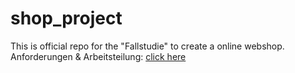 # shop_project
This is official repo for the "Fallstudie" to create a online webshop.
Anforderungen & Arbeitsteilung: [click here](https://bwedu-my.sharepoint.com/:w:/r/personal/finn_boldin_bwedu_de/Documents/Anforderungen.docx?d=w8384fa4e11064161bdb03127d730e4c6&csf=1&web=1&e=vcfkeJ)
